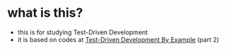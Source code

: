 # what is this?

- this is for studying Test-Driven Development
- it is based on codes at [Test-Driven Development By Example](https://www.amazon.co.jp/%E3%83%86%E3%82%B9%E3%83%88%E9%A7%86%E5%8B%95%E9%96%8B%E7%99%BA-Kent-Beck/dp/4274217884) (part 2)
